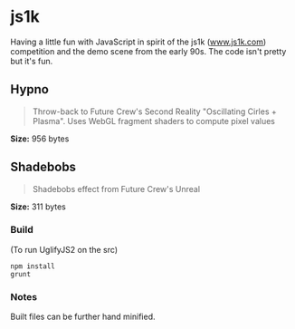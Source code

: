 js1k
====

Having a little fun with JavaScript in spirit of the js1k (www.js1k.com) competition and the demo scene from the early 90s.  The code isn't pretty but it's fun.

## Hypno

 > Throw-back to Future Crew's Second Reality "Oscillating Cirles + Plasma". Uses WebGL fragment shaders to compute pixel values

**Size:** 956 bytes

## Shadebobs

 > Shadebobs effect from Future Crew's Unreal

**Size:** 311 bytes


### Build
(To run UglifyJS2 on the src)
```
npm install
grunt
```

### Notes
Built files can be further hand minified.